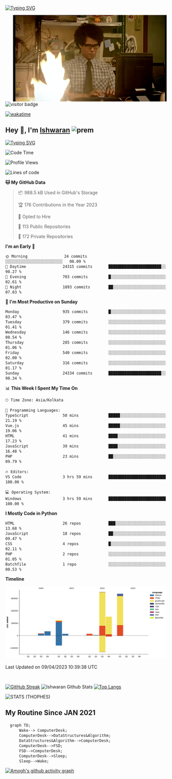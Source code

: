 [![Typing SVG](https://readme-typing-svg.herokuapp.com?font=Fira+Code&duration=1000&pause=2000&color=9400D3&multiline=true&width=1500&height=20&lines=%3D%3D%3D%3D%3D%3D%3D%3D%3D%3D%3D%3D%3D%3D%3D%3D%3D%3D%3D%3D%3D%3D%3D%3D%3D%3D%3D%3D%3D%3D%3D%3D%3D%3D%3D%3D%3D%3D%3D%3D%3D%3D%3D%3D%3D%3D%3D%3D%3D%3D%3D%3D%3D%3D%3D%3D%3D%3D%3D%3D%3D%3D%3D%3D%3D%3D%3D%3D%3D%3D%3D%3D%3D%3D%3D%3D%3D%3D%3D%3D%3D%3D%3D%3D%3D%3D%3D%3D%3D%3D%3D%3D%3D%3D%3D%3D%3D%3D%3D%3D%3D%3D%3D%3D%3D%3D%3D%3D%3D%3D%3D%3D%3D%3D%3D%3D%3D%3D%3D%3D%3D%3D%3D%3D%3D%3D%3D%3D%3D%3D%3D%3D)](https://git.io/typing-svg)


<img align="right" src="/assets/gif/Firepc.gif" />

![visitor badge](https://visitor-badge.glitch.me/badge?page_id=IshwaranRudhara-badge&left_color=red&right_color=green&left_text=Hello%20Visitors)

[![wakatime](https://wakatime.com/badge/user/fc738f08-9e9d-4e8b-a6ea-7f547f91629d.svg)](https://wakatime.com/@fc738f08-9e9d-4e8b-a6ea-7f547f91629d)

<h2>Hey 👋, I'm <a href="https://github.com/IshwaranRudhara">Ishwaran</a> <img width="30" alt="prem" src="https://user-images.githubusercontent.com/47528708/184485159-eb187755-3860-4024-84e0-36e3194f9dac.gif"></h2>

[![Typing SVG](https://readme-typing-svg.herokuapp.com?font=Fira+Code&duration=1000&pause=2000&color=9400D3&multiline=true&width=1500&height=20&lines=%3D%3D%3D%3D%3D%3D%3D%3D%3D%3D%3D%3D%3D%3D%3D%3D%3D%3D%3D%3D%3D%3D%3D%3D%3D%3D%3D%3D%3D%3D%3D%3D%3D%3D%3D%3D%3D%3D%3D%3D%3D%3D%3D%3D%3D%3D%3D%3D%3D%3D%3D%3D%3D%3D%3D%3D%3D%3D%3D%3D%3D%3D%3D%3D%3D%3D%3D%3D%3D%3D%3D%3D%3D%3D%3D%3D%3D%3D%3D%3D%3D%3D%3D%3D%3D%3D%3D%3D%3D%3D%3D%3D%3D%3D%3D%3D%3D%3D%3D%3D%3D%3D%3D%3D%3D%3D%3D%3D%3D%3D%3D%3D%3D%3D%3D%3D%3D%3D%3D%3D%3D%3D%3D%3D%3D%3D%3D%3D%3D%3D%3D%3D)](https://git.io/typing-svg)




<!--START_SECTION:waka-->
![Code Time](http://img.shields.io/badge/Code%20Time-483%20hrs%2029%20mins-blue)

![Profile Views](http://img.shields.io/badge/Profile%20Views-1-blue)

![Lines of code](https://img.shields.io/badge/From%20Hello%20World%20I%27ve%20Written-1.0%20million%20lines%20of%20code-blue)

**🐱 My GitHub Data** 

> 📦 988.5 kB Used in GitHub's Storage 
 > 
> 🏆 176 Contributions in the Year 2023
 > 
> 💼 Opted to Hire
 > 
> 📜 113 Public Repositories 
 > 
> 🔑 172 Private Repositories 
 > 
**I'm an Early 🐤** 

```text
🌞 Morning                24 commits          ░░░░░░░░░░░░░░░░░░░░░░░░░   00.09 % 
🌆 Daytime                24315 commits       ███████████████████████░░   90.27 % 
🌃 Evening                703 commits         █░░░░░░░░░░░░░░░░░░░░░░░░   02.61 % 
🌙 Night                  1893 commits        ██░░░░░░░░░░░░░░░░░░░░░░░   07.03 % 
```
📅 **I'm Most Productive on Sunday** 

```text
Monday                   935 commits         █░░░░░░░░░░░░░░░░░░░░░░░░   03.47 % 
Tuesday                  379 commits         ░░░░░░░░░░░░░░░░░░░░░░░░░   01.41 % 
Wednesday                146 commits         ░░░░░░░░░░░░░░░░░░░░░░░░░   00.54 % 
Thursday                 285 commits         ░░░░░░░░░░░░░░░░░░░░░░░░░   01.06 % 
Friday                   540 commits         ░░░░░░░░░░░░░░░░░░░░░░░░░   02.00 % 
Saturday                 316 commits         ░░░░░░░░░░░░░░░░░░░░░░░░░   01.17 % 
Sunday                   24334 commits       ███████████████████████░░   90.34 % 
```


📊 **This Week I Spent My Time On** 

```text
🕑︎ Time Zone: Asia/Kolkata

💬 Programming Languages: 
TypeScript               50 mins             █████░░░░░░░░░░░░░░░░░░░░   21.19 % 
Vue.js                   45 mins             █████░░░░░░░░░░░░░░░░░░░░   19.06 % 
HTML                     41 mins             ████░░░░░░░░░░░░░░░░░░░░░   17.23 % 
JavaScript               39 mins             ████░░░░░░░░░░░░░░░░░░░░░   16.48 % 
PHP                      23 mins             ██░░░░░░░░░░░░░░░░░░░░░░░   09.79 % 

🔥 Editors: 
VS Code                  3 hrs 59 mins       █████████████████████████   100.00 % 

💻 Operating System: 
Windows                  3 hrs 59 mins       █████████████████████████   100.00 % 
```

**I Mostly Code in Python** 

```text
HTML                     26 repos            ███░░░░░░░░░░░░░░░░░░░░░░   13.68 % 
JavaScript               18 repos            ██░░░░░░░░░░░░░░░░░░░░░░░   09.47 % 
CSS                      4 repos             █░░░░░░░░░░░░░░░░░░░░░░░░   02.11 % 
PHP                      2 repos             ░░░░░░░░░░░░░░░░░░░░░░░░░   01.05 % 
Batchfile                1 repo              ░░░░░░░░░░░░░░░░░░░░░░░░░   00.53 % 
```



**Timeline**

![Lines of Code chart](https://raw.githubusercontent.com/IshwaranRudhara/IshwaranRudhara/main/assets/bar_graph.png)


 Last Updated on 09/04/2023 10:39:38 UTC
<!--END_SECTION:waka-->

```javascript



```


[![GitHub Streak](https://streak-stats.demolab.com?user=IshwaranRudhara&theme=dark&border_radius=4.7&date_format=M%20j%5B%2C%20Y%5D&background=000000&border=000000)](https://git.io/streak-stats)
![Ishwaran Github Stats](https://github-readme-stats.vercel.app/api?username=IshwaranRudhara&&show_icons=true&theme=radical)
[![Top Langs](https://github-readme-stats.vercel.app/api/top-langs/?username=IshwaranRudhara&layout=compact)](https://github.com/anuraghazra/github-readme-stats)

![STATS (THOPHES)](https://github-profile-trophy.vercel.app/?username=IshwaranRudhara&theme=gruvbox&margin-w=10&margin-h=15&column=8)




<H2>My Routine Since JAN 2021</H2>

```mermaid
  graph TD;
      Wake--> ComputerDesk;
      ComputerDesk-->DataStructures&Algorithm;
      DataStructures&Algorithm-->ComputerDesk;
      ComputerDesk-->FSD;
      FSD-->ComputerDesk;
      ComputerDesk-->Sleep;
      Sleep-->Wake;
```
[![Amogh's github activity graph](https://activity-graph.herokuapp.com/graph?username=IshwaranRudhara&bg_color=000000&color=3620f7&line=5a0c99&point=1adbce&area=true&hide_border=true)](https://github.com/ashutosh00710/github-readme-activity-graph)


<!--
**IshwaranRudhara/IshwaranRudhara** is a ✨ _special_ ✨ repository because its `README.md` (this file) appears on your GitHub profile.

Here are some ideas to get you started:

- 🔭 I’m currently working on ...
- 🌱 I’m currently learning ...
- 👯 I’m looking to collaborate on ...
- 🤔 I’m looking for help with ...
- 💬 Ask me about ...
- 📫 How to reach me: ...
- 😄 Pronouns: ...
- ⚡ Fun fact: ...
-->
